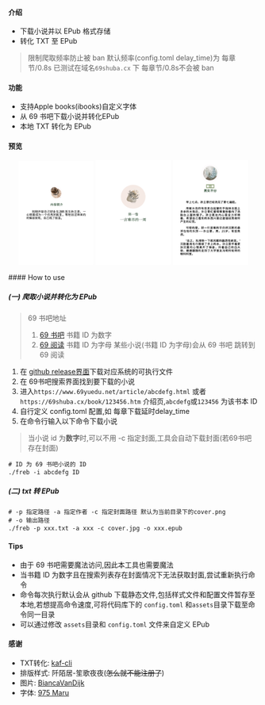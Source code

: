 #### 介绍

 - 下载小说并以 EPub 格式存储
 - 转化 TXT 至 EPub

> 限制爬取频率防止被 ban
> 默认频率(config.toml delay_time)为 每章节/0.8s
> 已测试在域名`69shuba.cx` 下 每章节/0.8s不会被 ban

#### 功能
 - 支持Apple books(ibooks)自定义字体
 - 从 69 书吧下载小说并转化EPub
 - 本地 TXT 转化为 EPub

#### 预览
<p align="center">
  <img src="docs/assets/img/git-intro.png" width="30%" height="auto" />
  <img src="docs/assets/img/git-vol.png" width="30%" height="auto"  />
  <img src="docs/assets/img/git-chapter.png" width="30%"  height="auto" />
</p>
#### How to use

##### (一) 爬取小说并转化为 EPub
> 69 书吧地址 
> 1. [69 书吧](69shuba.cx)         书籍 ID 为数字
> 2. [69 阅读](www.69yuedu.net)    书籍 ID 为字母
> 某些小说(书籍 ID 为字母)会从 69 书吧 跳转到 69 阅读

1. 在 [github release界面](https://github.com/chcthink/freb/releases)下载对应系统的可执行文件
2. 在 69书吧搜索界面找到要下载的小说
3. 进入`https://www.69yuedu.net/article/abcdefg.html` 或者`https://69shuba.cx/book/123456.htm` 介绍页,`abcdefg`或`123456`
为该书本 ID
4. 自行定义 config.toml 配置,如 每章下载延时delay_time
5. 在命令行输入以下命令下载小说

> 当小说 id 为**数字**时,可以不用 -c 指定封面,工具会自动下载封面(若69书吧存在封面)
``` shell
# ID 为 69 书吧小说的 ID
./freb -i abcdefg ID
```

##### (二) txt 转 EPub

```shell
# -p 指定路径 -a 指定作者 -c 指定封面路径 默认为当前目录下的cover.png
# -o 输出路径
./freb -p xxx.txt -a xxx -c cover.jpg -o xxx.epub
```

#### Tips
 - 由于 69 书吧需要魔法访问,因此本工具也需要魔法
 - 当书籍 ID 为数字且在搜索列表存在封面情况下无法获取封面,尝试重新执行命令
 - 命令每次执行默认会从 github 下载静态文件,包括样式文件和配置文件暂存至本地,若想提高命令速度,可将代码库下的 `config.toml` 和`assets`目录下载至命令同一目录
 - 可以通过修改 `assets`目录和 `config.toml` 文件来自定义 EPub

#### 感谢
 - TXT转化: [kaf-cli](https://github.com/ystyle/kaf-cli)
 - 排版样式: 阡陌居-笙歌夜夜(~~怎么就不能注册了~~)
 - 图片: [BiancaVanDijk](https://pixabay.com/users/biancavandijk-9606149/)
 - 字体: [975 Maru](https://github.com/lxgw/975maru)
